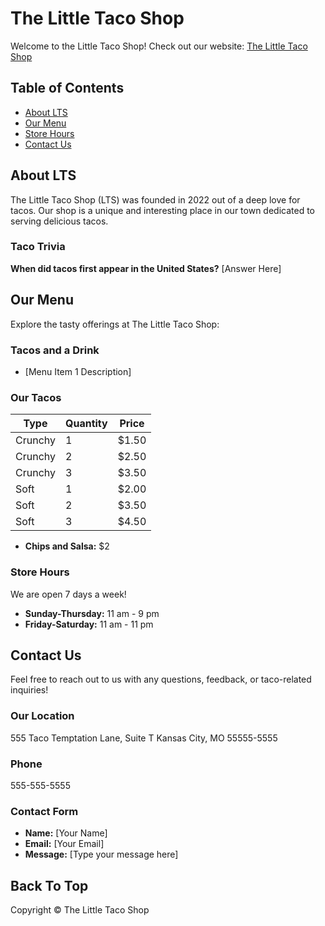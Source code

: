 # The Little Taco Shop

Welcome to the Little Taco Shop! Check out our website: [The Little Taco Shop](https://the-little-taco-shop-nu.vercel.app/)


## Table of Contents
- [About LTS](#about-lts)
- [Our Menu](#our-menu)
- [Store Hours](#store-hours)
- [Contact Us](#contact-us)

## About LTS
The Little Taco Shop (LTS) was founded in 2022 out of a deep love for tacos. Our shop is a unique and interesting place in our town dedicated to serving delicious tacos.

### Taco Trivia
**When did tacos first appear in the United States?** [Answer Here]

## Our Menu
Explore the tasty offerings at The Little Taco Shop:

### Tacos and a Drink
- [Menu Item 1 Description]

### Our Tacos
| Type    | Quantity | Price  |
|---------|----------|--------|
| Crunchy | 1        | $1.50  |
| Crunchy | 2        | $2.50  |
| Crunchy | 3        | $3.50  |
| Soft    | 1        | $2.00  |
| Soft    | 2        | $3.50  |
| Soft    | 3        | $4.50  |

- **Chips and Salsa:** $2

### Store Hours
We are open 7 days a week!

- **Sunday-Thursday:** 11 am - 9 pm
- **Friday-Saturday:** 11 am - 11 pm

## Contact Us
Feel free to reach out to us with any questions, feedback, or taco-related inquiries!

### Our Location
555 Taco Temptation Lane, Suite T
Kansas City, MO 55555-5555

### Phone
555-555-5555

### Contact Form
- **Name:** [Your Name]
- **Email:** [Your Email]
- **Message:** [Type your message here]

## Back To Top
Copyright © The Little Taco Shop
